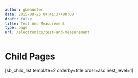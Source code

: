 ```yaml
---
author: gbmhunter
date: 2015-09-25 00:41:37+00:00
draft: false
title: Test And Measurement
type: page
url: /electronics/test-and-measurement
---
```


# Child Pages




[sb_child_list template=2 orderby=title order=asc nest_level=1]
